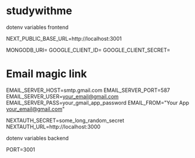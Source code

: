 # studywithme


dotenv variables frontend

NEXT_PUBLIC_BASE_URL=http://localhost:3001

MONGODB_URI=
GOOGLE_CLIENT_ID=
GOOGLE_CLIENT_SECRET=

# Email magic link
EMAIL_SERVER_HOST=smtp.gmail.com
EMAIL_SERVER_PORT=587
EMAIL_SERVER_USER=your_email@gmail.com
EMAIL_SERVER_PASS=your_gmail_app_password
EMAIL_FROM="Your App <your_email@gmail.com>"

NEXTAUTH_SECRET=some_long_random_secret
NEXTAUTH_URL=http://localhost:3000

dotenv variables backend 

PORT=3001

